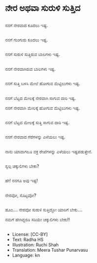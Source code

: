 # ನೇರ ಅಥವಾ ಸುರುಳಿ ಸುತ್ತಿದ

##
ನನಗೆ ನೇರವಾದ ಕೂದಲು ಇಷ್ಟ.

##
ನನಗೆ ಗುಂಗುರು ಕೂದಲು ಇಷ್ಟ.

##
ನನಗೆ ಸುರುಳಿ ಸುತ್ತಿರುವ ಬಾಲಗಳು ಇಷ್ಟ.

##
ನನಗೆ ನೇರವಾಗಿರುವ ಬಾಲಗಳು ಇಷ್ಟ.

##
ನನಗೆ ಸುತ್ತಿ ಬಳಸಿ ಮೇಲೆ ಹೋಗುವ ಮೆಟ್ಟಿಲುಗಳು ಇಷ್ಟ.

##
ನನಗೆ ಬೆಟ್ಟದ ಮೇಲಕ್ಕೆ ನೇರವಾಗಿ ಸಾಗುವ ದಾರಿ ಇಷ್ಟ.

ನನಗೆ ನೇರವಾಗಿ ಮೇಲಕ್ಕೆ ಹೋಗುವ ಮೆಟ್ಟಿಲುಗಳು ಇಷ್ಟ.

##
ನನಗೆ ಬೆಟ್ಟದ ಮೇಲಕ್ಕೆ ಸುತ್ತಿ ಸಾಗುವ ದಾರಿ ಇಷ್ಟ.

##
ನನಗೆ ನೇರವಾದ ಗೆರೆಗಳನ್ನು ಎಳೆಯಲು ಇಷ್ಟ.

##
ನಾನು ಯಾವಾಗಲೂ ವಕ್ರ ರೇಖೆಗಳನ್ನು ಎಳೆಯಲು ಇಷ್ಟಪಡುತ್ತೇನೆ.

##
ಸ್ವಲ್ಪ ಚಕ್ಕುಲಿಗಳು ಬೇಕಾ?

##
ಹೇ! ನನಗೂ ಅವು ಇಷ್ಟ!

##
ನೇರವೋ, ಸೊಟ್ಟವೋ?

##
ಹೂಂ…. ನೇರವೋ ಸುರುಳಿ ಸುತ್ತಿದ್ದೋ ಯಾರಿಗೆ ಬೇಕು…. 

ನಮಗೆ ಹೇಗಿದ್ದರೂ ಸರಿಯೇ ಚಕ್ಕುಲಿಗಳು ಬೇಕು!!

##
* License: [CC-BY]
* Text: Radha HS
* Illustration: Ruchi Shah
* Translation: Meera Tushar Punarvasu
* Language: kn
